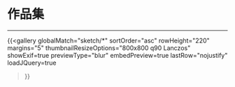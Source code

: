 # 作品集
***
{{<gallery
    globalMatch="sketch/*"
    sortOrder="asc"
    rowHeight="220"
    margins="5"
    thumbnailResizeOptions="800x800 q90 Lanczos"
    showExif=true
	previewType="blur"
    embedPreview=true
	lastRow="nojustify"
    loadJQuery=true
>}}
